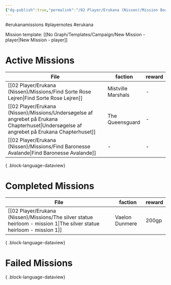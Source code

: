 ```yaml
---
{"dg-publish":true,"permalink":"/02 Player/Erukana (Nissen)/Mission Board/"}
---
```


#erukanamissions #playernotes #erukana 

Mission template: [[No Graph/Templates/Campaign/New Mission - player\|New Mission - player]]

# Active Missions

| File                                                                                                                                          | faction            | reward |
| --------------------------------------------------------------------------------------------------------------------------------------------- | ------------------ | ------ |
| [[02 Player/Erukana (Nissen)/Missions/Find Sorte Rose Lejren\|Find Sorte Rose Lejren]]                                                     | Mistville Marshals | \-     |
| [[02 Player/Erukana (Nissen)/Missions/Undersøgelse af angrebet på Erukana Chapterhuset\|Undersøgelse af angrebet på Erukana Chapterhuset]] | The Queensguard    | \-     |
| [[02 Player/Erukana (Nissen)/Missions/Find Baronesse Avalande\|Find Baronesse Avalande]]                                                   | \-                 | \-     |

{ .block-language-dataview}

# Completed Missions 
| File                                                                                                                      | faction        | reward |
| ------------------------------------------------------------------------------------------------------------------------- | -------------- | ------ |
| [[02 Player/Erukana (Nissen)/Missions/The silver statue heirloom - mission 1\|The silver statue heirloom - mission 1]] | Vaelon Dunmere | 200gp  |

{ .block-language-dataview}

# Failed Missions 

{ .block-language-dataview}
